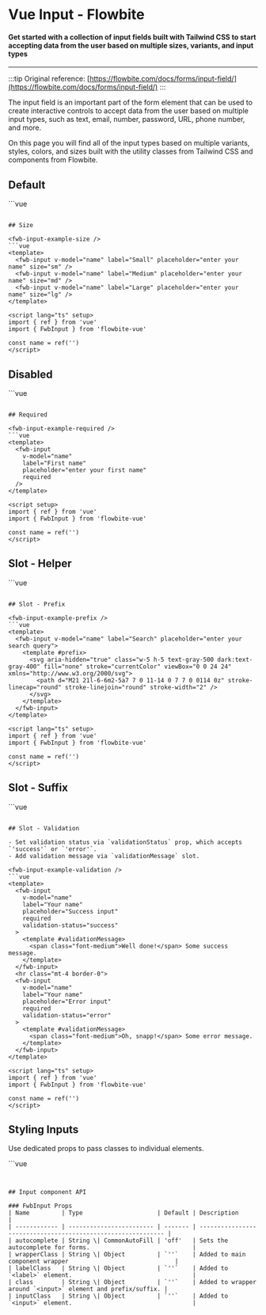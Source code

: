 <script setup>
import FwbInputExample from './input/examples/FwbInputExample.vue'
import FwbInputExampleDisabled from './input/examples/FwbInputExampleDisabled.vue'
import FwbInputExampleHelper from './input/examples/FwbInputExampleHelper.vue'
import FwbInputExamplePrefix from './input/examples/FwbInputExamplePrefix.vue'
import FwbInputExampleRequired from './input/examples/FwbInputExampleRequired.vue'
import FwbInputExampleSize from './input/examples/FwbInputExampleSize.vue'
import FwbInputExampleStyling from './input/examples/FwbInputExampleStyling.vue'
import FwbInputExampleSuffix from './input/examples/FwbInputExampleSuffix.vue'
import FwbInputExampleValidation from './input/examples/FwbInputExampleValidation.vue'
</script>

# Vue Input - Flowbite

#### Get started with a collection of input fields built with Tailwind CSS to start accepting data from the user based on multiple sizes, variants, and input types

---

:::tip
Original reference: [https://flowbite.com/docs/forms/input-field/](https://flowbite.com/docs/forms/input-field/)
:::

The input field is an important part of the form element that can be used to create interactive controls to accept data from the user based on multiple input types, such as text, email, number, password, URL, phone number, and more.

On this page you will find all of the input types based on multiple variants, styles, colors, and sizes built with the utility classes from Tailwind CSS and components from Flowbite.

## Default

<fwb-input-example />
```vue
<template>
  <fwb-input
    v-model="name"
    placeholder="enter your first name"
    label="First name"
  />
</template>

<script lang="ts" setup>
import { ref } from 'vue'
import { FwbInput } from 'flowbite-vue'

const name = ref('')
</script>
```

## Size

<fwb-input-example-size />
```vue
<template>
  <fwb-input v-model="name" label="Small" placeholder="enter your name" size="sm" />
  <fwb-input v-model="name" label="Medium" placeholder="enter your name" size="md" />
  <fwb-input v-model="name" label="Large" placeholder="enter your name" size="lg" />
</template>

<script lang="ts" setup>
import { ref } from 'vue'
import { FwbInput } from 'flowbite-vue'

const name = ref('')
</script>
```

## Disabled

<fwb-input-example-disabled />
```vue
<template>
  <fwb-input
    v-model="name"
    disabled
    label="First name"
    placeholder="enter your first name"
  />
</template>

<script lang="ts" setup>
import { ref } from 'vue'
import { FwbInput } from 'flowbite-vue'

const name = ref('')
</script>
```

## Required

<fwb-input-example-required />
```vue
<template>
  <fwb-input
    v-model="name"
    label="First name"
    placeholder="enter your first name"
    required
  />
</template>

<script setup>
import { ref } from 'vue'
import { FwbInput } from 'flowbite-vue'

const name = ref('')
</script>
```

## Slot - Helper

<fwb-input-example-helper />
```vue
<template>
  <fwb-input
    v-model="name"
    label="First name"
    placeholder="enter your first name"
  >
    <template #helper>
      We'll never share your details. Read our
      <fwb-a href="#" color="text-blue-600 dark:text-blue-500">
        Privacy Policy
      </fwb-a>.
    </template>
  </fwb-input>
</template>

<script lang="ts" setup>
import { ref } from 'vue'
import { FwbA, FwbInput } from 'flowbite-vue'

const name = ref('')
</script>
```

## Slot - Prefix

<fwb-input-example-prefix />
```vue
<template>
  <fwb-input v-model="name" label="Search" placeholder="enter your search query">
    <template #prefix>
      <svg aria-hidden="true" class="w-5 h-5 text-gray-500 dark:text-gray-400" fill="none" stroke="currentColor" viewBox="0 0 24 24" xmlns="http://www.w3.org/2000/svg">
        <path d="M21 21l-6-6m2-5a7 7 0 11-14 0 7 7 0 0114 0z" stroke-linecap="round" stroke-linejoin="round" stroke-width="2" />
      </svg>
    </template>
  </fwb-input>
</template>

<script lang="ts" setup>
import { ref } from 'vue'
import { FwbInput } from 'flowbite-vue'

const name = ref('')
</script>
```

## Slot - Suffix
<fwb-input-example-suffix />
```vue
<template>
  <fwb-input
    v-model="query"
    label="Search"
    placeholder="enter your search query"
    size="lg"
  >
    <template #prefix>
      <svg aria-hidden="true" class="w-5 h-5 text-gray-500 dark:text-gray-400" fill="none" stroke="currentColor" viewBox="0 0 24 24" xmlns="http://www.w3.org/2000/svg">
        <path d="M21 21l-6-6m2-5a7 7 0 11-14 0 7 7 0 0114 0z" stroke-linecap="round" stroke-linejoin="round" stroke-width="2" />
      </svg>
    </template>
    <template #suffix>
      <fwb-button>Search</fwb-button>
    </template>
  </fwb-input>
</template>

<script lang="ts" setup>
import { ref } from 'vue'
import { FwbButton, FwbInput } from 'flowbite-vue'

const query = ref('')
</script>
```

## Slot - Validation

- Set validation status via `validationStatus` prop, which accepts `'success'` or `'error'`.
- Add validation message via `validationMessage` slot.

<fwb-input-example-validation />
```vue
<template>
  <fwb-input
    v-model="name"
    label="Your name"
    placeholder="Success input"
    required
    validation-status="success"
  >
    <template #validationMessage>
      <span class="font-medium">Well done!</span> Some success message.
    </template>
  </fwb-input>
  <hr class="mt-4 border-0">
  <fwb-input
    v-model="name"
    label="Your name"
    placeholder="Error input"
    required
    validation-status="error"
  >
    <template #validationMessage>
      <span class="font-medium">Oh, snapp!</span> Some error message.
    </template>
  </fwb-input>
</template>

<script lang="ts" setup>
import { ref } from 'vue'
import { FwbInput } from 'flowbite-vue'

const name = ref('')
</script>
```

## Styling Inputs

Use dedicated props to pass classes to individual elements.


<fwb-input-example-styling />
```vue
<template>
  <fwb-input
    v-model="name"
    class="p-2 border border-black rounded-none text-a italic"
    input-class="p-0 text-center text-gray-700 dark:text-gray-200"
    label-class="text-center p-2 m-0 text-gray-900 dark:text-gray-200"
    label="First name"
    placeholder="enter your first name"
    wrapper-class="bg-gray-100 dark:bg-gray-800"
  />
</template>

<script setup>
import { ref } from 'vue'
import { FwbInput } from 'flowbite-vue'

const name = ref('')
</script>
```


## Input component API

### FwbInput Props
| Name         | Type                     | Default | Description                                                  |
| ------------ | ------------------------ | ------- | ------------------------------------------------------------ |
| autocomplete | String \| CommonAutoFill | 'off'   | Sets the autocomplete for forms.                             | 
| wrapperClass | String \| Object         | `''`    | Added to main component wrapper                              |
| labelClass   | String \| Object         | `''`    | Added to `<label>` element.                                  |
| class        | String \| Object         | `''`    | Added to wrapper around `<input>` element and prefix/suffix. |
| inputClass   | String \| Object         | `''`    | Added to `<input>` element.                                  |

